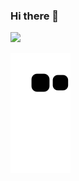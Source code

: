 ### Hi there 👋

 <div>
  <a href="https://github.com/ssscs">
  <img height="180em" src="https://github-readme-stats.vercel.app/api/top-langs/?username=ssscs&layout=compact&langs_count=7&theme=dracula"/>
</div>

![Snake animation](https://raw.githubusercontent.com/rafaballerini/rafaballerini/output/github-contribution-grid-snake.svg)
